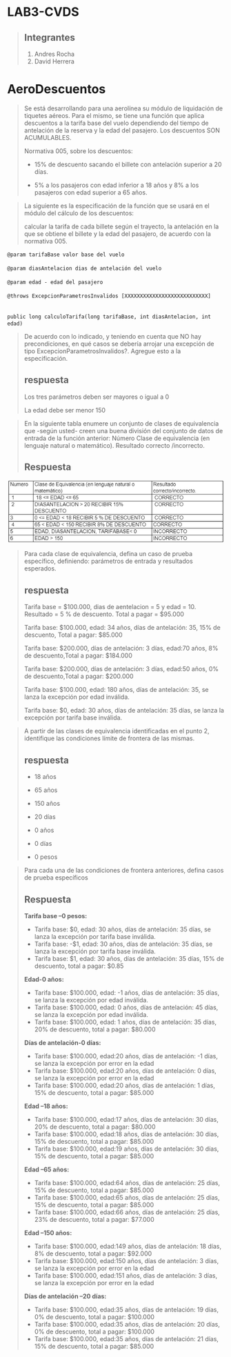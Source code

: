 # LAB3-CVDS
> ## Integrantes
> 1. Andres Rocha
> 2. David Herrera



 

# AeroDescuentos 

> Se está desarrollando para una aerolínea su módulo de liquidación de tiquetes aéreos. Para el mismo, se tiene una función que aplica descuentos a la tarifa base del vuelo dependiendo del tiempo de antelación de la reserva y la edad del pasajero. Los descuentos SON ACUMULABLES.
> 
> Normativa 005, sobre los descuentos:
>
>- 15% de descuento sacando el billete con antelación superior a 20 días. 
>
>- 5% a los pasajeros con edad inferior a 18 años y 8% a los pasajeros con edad superior a 65 
años. 

> La siguiente es la especificación de la función que se usará en el módulo del cálculo de los descuentos: 
>
>
>
> calcular la tarifa de cada billete según el trayecto, la antelación 
en la que se obtiene el billete y la edad del pasajero, de acuerdo 
con la normativa 005. 
>
```
@param tarifaBase valor base del vuelo 

@param diasAntelacion dias de antelación del vuelo 

@param edad - edad del pasajero 

@throws ExcepcionParametrosInvalidos [XXXXXXXXXXXXXXXXXXXXXXXXXXX] 

  
public long calculoTarifa(long tarifaBase, int diasAntelacion, int edad) 
```

> De acuerdo con lo indicado, y teniendo en cuenta que NO hay precondiciones, en qué casos se debería arrojar una excepción de tipo ExcepcionParametrosInvalidos?. Agregue esto a la especificación. 
> ## respuesta
>Los tres parámetros deben ser mayores o igual a 0 
>
>La edad debe ser menor 150 

  

>En la siguiente tabla enumere un conjunto de clases de equivalencia que -según usted- creen una buena división del conjunto de datos de entrada de la función anterior: Número Clase de equivalencia (en lenguaje natural o matemático). Resultado correcto /incorrecto. 
> ## Respuesta

![](tabla.png)

  

> Para cada clase de equivalencia, defina un caso de prueba específico, definiendo: parámetros de entrada y resultados esperados. 
>
> ## respuesta
> Tarifa base = $100.000, dias de aentelacion = 5 y edad = 10. Resultado = 5 % de descuento. Total a pagar = $95.000 
>
> Tarifa base: $100.000, edad: 34 años, días de antelación: 35, 15% de descuento, Total a pagar: $85.000 
>
> Tarifa base: $200.000, días de antelación:  3 días, edad:70 años, 8% de descuento,Total a pagar: $184.000 
>
>Tarifa base: $200.000, días de antelación:  3 días, edad:50 años, 0% de descuento,Total a pagar: $200.000 
>
> Tarifa base: $100.000, edad: 180 años, días de antelación: 35, se lanza la excepción por edad inválida. 
>
> Tarifa base: $0, edad: 30 años, días de antelación: 35 días, se lanza la excepción por tarifa base inválida. 

 

>A partir de las clases de equivalencia identificadas en el punto 2, identifique las condiciones límite de frontera de las mismas. 
>
> ## respuesta
> - 18 años 
>
> - 65 años 
>
> - 150 años 
>
> - 20 días 
>
> - 0 años 
>
> - 0 días 
>
> - 0 pesos  

 

>Para cada una de las condiciones de frontera anteriores, defina casos de prueba específicos 
>
> ## Respuesta
> **Tarifa base –0 pesos:**
> - Tarifa base: $0, edad: 30 años, días de antelación: 35 días, se lanza la excepción por tarifa base inválida. 
> - Tarifa base: -$1, edad: 30 años, días de antelación: 35 días, se lanza la excepción por tarifa base inválida. 
> - Tarifa base: $1, edad: 30 años, días de antelación: 35 días, 15% de descuento, total a pagar: $0.85
>
> **Edad-0 años:** 
> - Tarifa base: $100.000, edad: -1 años, días de antelación: 35 días, se lanza la excepción por edad inválida. 
> - Tarifa base: $100.000, edad: 0 años, días de antelación: 45 días, se lanza la excepción por edad inválida. 
> - Tarifa base: $100.000, edad: 1 años, días de antelación: 35 días, 20% de descuento, total a pagar: $80.000 
>
> **Días de antelación-0 días:**
> - Tarifa base: $100.000, edad:20 años, días de antelación: -1 días, se lanza la excepción por error en la edad 
> - Tarifa base: $100.000, edad:20 años, días de antelación: 0 días, se lanza la excepción por error en la edad 
> - Tarifa base: $100.000, edad:20 años, días de antelación: 1 días, 15% de descuento, total a pagar: $85.000 
>
> **Edad –18 años:** 
> - Tarifa base: $100.000, edad:17 años, días de antelación: 30 días, 20% de descuento, total a pagar: $80.000 
> - Tarifa base: $100.000, edad:18 años, días de antelación: 30 días, 15% de descuento, total a pagar: $85.000 
> - Tarifa base: $100.000, edad:19 años, días de antelación: 30 días, 15% de descuento, total a pagar: $85.000 
>
> **Edad –65 años:** 
> - Tarifa base: $100.000, edad:64 años, días de antelación: 25 días, 15% de descuento, total a pagar: $85.000 
> - Tarifa base: $100.000, edad:65 años, días de antelación: 25 días, 15% de descuento, total a pagar: $85.000 
> - Tarifa base: $100.000, edad:66 años, días de antelación: 25 días, 23% de descuento, total a pagar: $77.000 
>
> **Edad –150 años:** 
> - Tarifa base: $100.000, edad:149 años, días de antelación: 18 días, 8% de descuento, total a pagar: $92.000 
> - Tarifa base: $100.000, edad:150 años, días de antelación: 3 días, se lanza la excepción por error en la edad 
> - Tarifa base: $100.000, edad:151 años, días de antelación: 3 días, se lanza la excepción por error en la edad 
>
> **Días de antelación –20 días:** 
> - Tarifa base: $100.000, edad:35 años, días de antelación: 19 días, 0% de descuento, total a pagar: $100.000 
> - Tarifa base: $100.000, edad:35 años, días de antelación: 20 días, 0% de descuento, total a pagar: $100.000 
> - Tarifa base: $100.000, edad:35 años, días de antelación: 21 días, 15% de descuento, total a pagar: $85.000 

 

 

 

 

 

 

 

 
